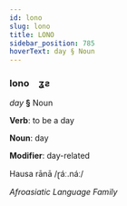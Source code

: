 ```yaml
---
id: lono
slug: lono
title: LONO
sidebar_position: 785
hoverText: day § Noun
---
```


### lono&emsp;<span kind="abugida">ʓƨ</span>

*day* **§** Noun

**Verb**: to be a day

**Noun**: day

**Modifier**: day-related

Hausa rānā /ɽáː.náː/

*Afroasiatic Language Family*